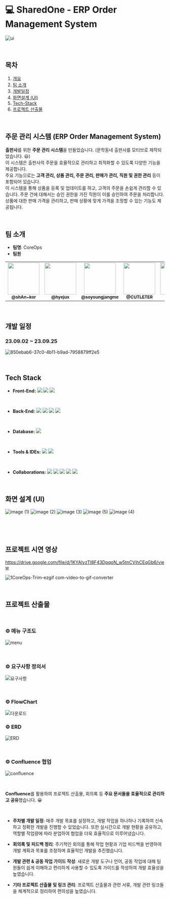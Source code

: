 
#  💻 SharedOne - ERP Order Management System 
![ui](https://github.com/user-attachments/assets/daddd8f1-5f5c-45f7-a66e-52ff1d9d7236)


<br>

## 목차

1. [개요](#주문-관리-시스템-erp-order-management-system)
2. [팀 소개](#팀-소개)   
3. [개발일정](#개발-일정)   
4. [화면설계 (UI)](#화면-설계-ui)   
5. [Tech-Stack](#tech-stack)  
6. [프로젝트 산출물](#프로젝트-산출물)  





<br>

## 주문 관리 시스템 (ERP Order Management System)

**출판사**를 위한 **주문 관리 시스템**을 만들었습니다. (문학동네 출판사를 모티브로 제작되었습니다. 😃)<br>
이 시스템은 출판사의 주문을 효율적으로 관리하고 최적화할 수 있도록 다양한 기능을 제공합니다. <br>
주요 기능으로는 **고객 관리, 상품 관리, 주문 관리, 판매가 관리, 직원 및 권한 관리** 등이 포함되어 있습니다.<br>
이 시스템을 통해 상품을 등록 및 업데이트를 하고, 고객의 주문을 손쉽게 관리할 수 있습니다. 주문 건에 대해서는 승인 권한을 가진 직원이 이를 승인하여 주문을 처리합니다. 상품에 대한 판매 가격을 관리하고, 판매 상황에 맞게 가격을 조정할 수 있는 기능도 제공됩니다.


<br>

## 팀 소개
- **팀명**: CoreOps
  <br>
- **팀원** 
<table>
  <tbody>
      <td align="center"><a href="https://github.com/shAn-kor"><img src="https://avatars.githubusercontent.com/shAn-kor" width="100px;" alt=""/><br /><sub><b> @shAn-kor  </b></sub></a><br /></td>
      <td align="center"><a href="https://github.com/hyejux"><img src="https://avatars.githubusercontent.com/hyejux" width="100px;" alt=""/><br /><sub><b> @hyejux  </b></sub></a><br /></td>
      <td align="center"><a href="https://github.com/soyoungjangme"><img src="https://avatars.githubusercontent.com/soyoungjangme" width="100px;" alt=""/><br /><sub><b> @soyoungjangme </b></sub></a><br /></td>
      <td align="center"><a href="https://github.com/CUTLETER"><img src="https://avatars.githubusercontent.com/CUTLETER" width="100px;" alt=""/><br /><sub><b>@CUTLETER   </b></sub></a><br /></td>
      <td align="center"><a href="https://github.com/wjin01"><img src="https://avatars.githubusercontent.com/wjin01" width="100px;" alt=""/><br /><sub><b> @wjin01  </b></sub></a><br /></td>
      <td align="center"><a href="https://github.com/ddd654"><img src="https://avatars.githubusercontent.com/ddd654" width="100px;" alt=""/><br /><sub><b> @ddd654  </b></sub></a><br /></td>
  </tbody>
</table>




<br>

## 개발 일정 
### 23.09.02 ~ 23.09.25 
![850ebab6-37c0-4b11-b9ad-7958879ff2e5](https://github.com/user-attachments/assets/b304d9df-98d0-4b97-926e-ff937e31f228)




<br>


##  Tech Stack

- **Front-End:** 
<img src="https://img.shields.io/badge/CSS3-1572B6?style=for-the-badge&logo=css3&logoColor=white"> <img src="https://img.shields.io/badge/HTML5-E34F26?style=for-the-badge&logo=html5&logoColor=white"> <img src="https://img.shields.io/badge/React-20232A?style=for-the-badge&logo=react&logoColor=61DAFB">
<br>   

- **Back-End:** <img src="https://img.shields.io/badge/Java-ED8B00?style=for-the-badge&logo=openjdk&logoColor=white"> <img src="https://img.shields.io/badge/Spring-6DB33F?style=for-the-badge&logo=spring&logoColor=white"> <img src="https://img.shields.io/badge/Spring_Security-6DB33F?style=for-the-badge&logo=Spring-Security&logoColor=white"> <img src="https://img.shields.io/badge/Amazon_AWS-232F3E?style=for-the-badge&logo=amazon-aws&logoColor=white">
<br>   

- **Database:** <img src="https://img.shields.io/badge/PostgreSQL-316192?style=for-the-badge&logo=postgresql&logoColor=white">

<br>   

- **Tools & IDEs:** 
<img src="https://img.shields.io/badge/IntelliJ_IDEA-000000.svg?style=for-the-badge&logo=intellij-idea&logoColor=white"> <img src="https://img.shields.io/badge/Visual_Studio_Code-0078D4?style=for-the-badge&logo=visual%20studio%20code&logoColor=white">

<br>   

- **Collaborations:** 
<img src="https://img.shields.io/badge/GIT-E44C30?style=for-the-badge&logo=git&logoColor=white
"> <img src="https://img.shields.io/badge/GitHub-100000?style=for-the-badge&logo=github&logoColor=white"> <img src="https://img.shields.io/badge/Figma-F24E1E?style=for-the-badge&logo=figma&logoColor=white"> <img src="https://img.shields.io/badge/Jira-0052CC?style=for-the-badge&logo=Jira&logoColor=white"> <img src="https://img.shields.io/badge/confluence-%23172BF4.svg?style=for-the-badge&logo=confluence&logoColor=white">




</br>




## 화면 설계 (UI)

![image (1)](https://github.com/user-attachments/assets/443f151b-5183-479c-9ce0-2d3e82c6decc) 
![image (2)](https://github.com/user-attachments/assets/a34429d9-eb87-477d-934e-d01d072450b3)
![image (3)](https://github.com/user-attachments/assets/9442be25-b55b-4895-b689-5ea0c7c9ffc6)
![image (5)](https://github.com/user-attachments/assets/869bded6-84ab-4c5d-b33d-ffac404f9b04)
![image (4)](https://github.com/user-attachments/assets/16e23c52-b0a3-471b-acc4-7da0111d6527)

<br>
<br>




</br>


## 프로젝트 시연 영상
https://drive.google.com/file/d/1KYAIyzTI8F43DpqoN_w5tnCVihCEqGb6/view

![1CoreOps-Trim-ezgif com-video-to-gif-converter](https://github.com/user-attachments/assets/09263d49-ff02-4372-a000-a0665a11beb8)





<br>



## 프로젝트 산출물



</br>

### ⚙ 메뉴 구조도


![menu](https://github.com/user-attachments/assets/7273bd12-fd7b-480d-bd19-d62e4b3437fd)



</br>

### ⚙ 요구사항 정의서

![요구사항](https://github.com/user-attachments/assets/114c868d-8b8c-4cd6-a2f0-e8a3601330e9)


</br>

### ⚙ FlowChart


![다운로드](https://github.com/user-attachments/assets/9d83eba7-9f56-4ae6-af8c-383d0fb8729a)





### ⚙ ERD


![ERD](https://github.com/user-attachments/assets/17e08c19-54dd-4869-b526-2370f26bde56)


</br>

 ### ⚙ Confluence 협업



![confluence](https://github.com/user-attachments/assets/6ada4aa5-f78a-4d7f-a8c9-96375798c5ea)

</br>

**Confluence**를 활용하여 프로젝트 산출물, 회의록 등 **주요 문서들을 효율적으로 관리하고 공유**했습니다. 😀

</br>

- **주차별 개발 일정**: 매주 개발 목표를 설정하고, 개발 작업을 하나하나 기록하여 신속하고 정확한 개발을 진행할 수 있었습니다. 또한 실시간으로 개발 현황을 공유하고, 역할별 작업량에 따라 분업하여 협업을 더욱 효율적으로 이루어냈습니다.

- **회의록 및 피드백 정리**: 주기적인 회의를 통해 작업 현황과 기업 피드백을 반영하여 개발 계획과 목표를 조정하며 효율적인 개발을 추진했습니다.

- **개발 관련 & 공동 작업 가이드 작성**: 새로운 개발 도구나 언어, 공동 작업에 대해 팀원들이 쉽게 이해하고 편리하게 사용할 수 있도록 가이드를 작성하여 개발 효율성을 높였습니다.

- **기타 프로젝트 산출물 및 링크 관리**: 프로젝트 산출물과 관련 서류, 개발 관련 링크들을 체계적으로 정리하여 편의성을 높였습니다.



